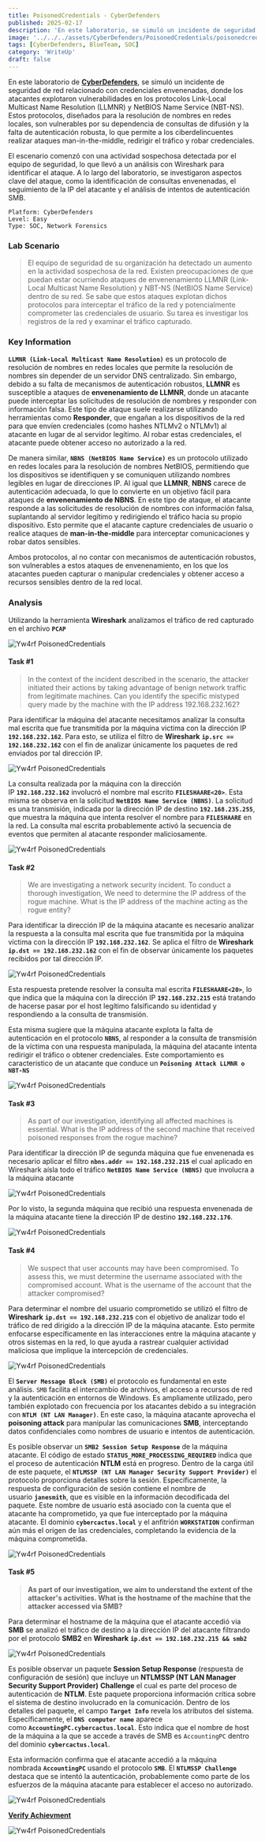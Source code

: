 ```yaml
---
title: PoisonedCredentials - CyberDefenders
published: 2025-02-17
description: 'En este laboratorio, se simuló un incidente de seguridad de red relacionado con credenciales envenenadas, donde los atacantes explotaron vulnerabilidades en los protocolos Link-Local Multicast Name Resolution (LLMNR) y NetBIOS Name Service (NBT-NS). El escenario comenzó con una actividad sospechosa detectada por el equipo de seguridad, lo que llevó a un análisis con Wireshark para identificar el ataque. A lo largo del laboratorio, se investigaron aspectos clave del ataque, como la identificación de consultas envenenadas, el seguimiento de la IP del atacante y el análisis de intentos de autenticación SMB.'
image: '../../../assets/CyberDefenders/PoisonedCredentials/poisonedcredentials-banner.webp'
tags: [CyberDefenders, BlueTeam, SOC]
category: 'WriteUp'
draft: false 
---
```


En este laboratorio de **[CyberDefenders](https://cyberdefenders.org/blueteam-ctf-challenges/poisonedcredentials/)**, se simuló un incidente de seguridad de red relacionado con credenciales envenenadas, donde los atacantes explotaron vulnerabilidades en los protocolos Link-Local Multicast Name Resolution (LLMNR) y NetBIOS Name Service (NBT-NS). Estos protocolos, diseñados para la resolución de nombres en redes locales, son vulnerables por su dependencia de consultas de difusión y la falta de autenticación robusta, lo que permite a los ciberdelincuentes realizar ataques man-in-the-middle, redirigir el tráfico y robar credenciales.

El escenario comenzó con una actividad sospechosa detectada por el equipo de seguridad, lo que llevó a un análisis con Wireshark para identificar el ataque. A lo largo del laboratorio, se investigaron aspectos clave del ataque, como la identificación de consultas envenenadas, el seguimiento de la IP del atacante y el análisis de intentos de autenticación SMB.

~~~
Platform: CyberDefenders
Level: Easy
Type: SOC, Network Forensics
~~~

### Lab Scenario

> El equipo de seguridad de su organización ha detectado un aumento en la actividad sospechosa de la red. Existen preocupaciones de que puedan estar ocurriendo ataques de envenenamiento LLMNR (Link-Local Multicast Name Resolution) y NBT-NS (NetBIOS Name Service) dentro de su red. Se sabe que estos ataques explotan dichos protocolos para interceptar el tráfico de la red y potencialmente comprometer las credenciales de usuario. Su tarea es investigar los registros de la red y examinar el tráfico capturado.

### Key Information

**`LLMNR (Link-Local Multicast Name Resolution)`** es un protocolo de resolución de nombres en redes locales que permite la resolución de nombres sin depender de un servidor DNS centralizado. Sin embargo, debido a su falta de mecanismos de autenticación robustos, **LLMNR** es susceptible a ataques de **envenenamiento de LLMNR**, donde un atacante puede interceptar las solicitudes de resolución de nombres y responder con información falsa. Este tipo de ataque suele realizarse utilizando herramientas como **Responder**, que engañan a los dispositivos de la red para que envíen credenciales (como hashes NTLMv2 o NTLMv1) al atacante en lugar de al servidor legítimo. Al robar estas credenciales, el atacante puede obtener acceso no autorizado a la red.

De manera similar, **`NBNS (NetBIOS Name Service)`** es un protocolo utilizado en redes locales para la resolución de nombres NetBIOS, permitiendo que los dispositivos se identifiquen y se comuniquen utilizando nombres legibles en lugar de direcciones IP. Al igual que **LLMNR**, **NBNS** carece de autenticación adecuada, lo que lo convierte en un objetivo fácil para ataques de **envenenamiento de NBNS**. En este tipo de ataque, el atacante responde a las solicitudes de resolución de nombres con información falsa, suplantando al servidor legítimo y redirigiendo el tráfico hacia su propio dispositivo. Esto permite que el atacante capture credenciales de usuario o realice ataques de **man-in-the-middle** para interceptar comunicaciones y robar datos sensibles.

Ambos protocolos, al no contar con mecanismos de autenticación robustos, son vulnerables a estos ataques de envenenamiento, en los que los atacantes pueden capturar o manipular credenciales y obtener acceso a recursos sensibles dentro de la red local.

### Analysis

Utilizando la herramienta **Wireshark** analizamos el tráfico de red capturado en el archivo **`PCAP`**

![Yw4rf PoisonedCredentials](../../../assets/CyberDefenders/PoisonedCredentials/poisonedcredentials-1.png)

#### Task #1

> In the context of the incident described in the scenario, the attacker initiated their actions by taking advantage of benign network traffic from legitimate machines. Can you identify the specific mistyped query made by the machine with the IP address 192.168.232.162?

Para identificar la máquina del atacante necesitamos analizar la consulta mal escrita que fue transmitida por la máquina victima con la dirección IP **`192.168.232.162`**. Para esto, se utiliza el filtro de **Wireshark** **`ip.src == 192.168.232.162`** con el fin de analizar únicamente los paquetes de red enviados por tal dirección IP.

![Yw4rf PoisonedCredentials](../../../assets/CyberDefenders/PoisonedCredentials/poisonedcredentials-2.png)

La consulta realizada por la máquina con la dirección IP **`192.168.232.162`** involucró el nombre mal escrito **`FILESHAARE<20>`**. Esta misma se observa en la solicitud **`NetBIOS Name Service (NBNS)`**. La solicitud es una transmisión, indicada por la dirección IP de destino **`192.168.235.255`**, que muestra la máquina que intenta resolver el nombre para **`FILESHAARE`** en la red. La consulta mal escrita probablemente activó la secuencia de eventos que permiten al atacante responder maliciosamente.

![Yw4rf PoisonedCredentials](../../../assets/CyberDefenders/PoisonedCredentials/task-1.png)

#### Task #2

> We are investigating a network security incident. To conduct a thorough investigation, We need to determine the IP address of the rogue machine. What is the IP address of the machine acting as the rogue entity?

Para identificar la dirección IP de la máquina atacante es necesario analizar la respuesta a la consulta mal escrita que fue transmitida por la máquina víctima con la dirección IP **`192.168.232.162`**. Se aplica el filtro de **Wireshark** **`ip.dst == 192.168.232.162`** con el fin de observar únicamente los paquetes recibidos por tal dirección IP.

![Yw4rf PoisonedCredentials](../../../assets/CyberDefenders/PoisonedCredentials/poisonedcredentials-3.png)

Esta respuesta pretende resolver la consulta mal escrita **`FILESHAARE<20>`**, lo que indica que la máquina con la dirección IP **`192.168.232.215`** está tratando de hacerse pasar por el host legítimo falsificando su identidad y respondiendo a la consulta de transmisión. 

Esta misma sugiere que la máquina atacante explota la falta de autenticación en el protocolo **`NBNS`**, al responder a la consulta de transmisión de la víctima con una respuesta manipulada, la máquina del atacante intenta redirigir el tráfico o obtener credenciales. Este comportamiento es caracteristico de un atacante que conduce un **`Poisoning Attack LLMNR o NBT-NS`**

![Yw4rf PoisonedCredentials](../../../assets/CyberDefenders/PoisonedCredentials/task-2.png)

#### Task #3 

> As part of our investigation, identifying all affected machines is essential. What is the IP address of the second machine that received poisoned responses from the rogue machine?

Para identificar la dirección IP de segunda máquina que fue envenenada es necesario aplicar el filtro **`nbns.addr == 192.168.232.215`** el cual aplicado en Wireshark aísla todo el tráfico **`NetBIOS Name Service (NBNS)`** que involucra a la máquina atacante

![Yw4rf PoisonedCredentials](../../../assets/CyberDefenders/PoisonedCredentials/poisonedcredentials-4.png)

Por lo visto, la segunda máquina que recibió una respuesta envenenada de la máquina atacante tiene la dirección IP de destino **`192.168.232.176`**. 

![Yw4rf PoisonedCredentials](../../../assets/CyberDefenders/PoisonedCredentials/task-3.png)

#### Task #4 

> We suspect that user accounts may have been compromised. To assess this, we must determine the username associated with the compromised account. What is the username of the account that the attacker compromised?

Para determinar el nombre del usuario comprometido se utilizó el filtro de **Wireshark** **`ip.dst == 192.168.232.215`** con el objetivo de analizar todo el tráfico de red dirigido a la dirección IP de la máquina atacante. Esto permite enfocarse específicamente en las interacciones entre la máquina atacante y otros sistemas en la red, lo que ayuda a rastrear cualquier actividad maliciosa que implique la intercepción de credenciales.

![Yw4rf PoisonedCredentials](../../../assets/CyberDefenders/PoisonedCredentials/poisonedcredentials-5.png)

El **`Server Message Block (SMB)`** el protocolo es fundamental en este análisis. `SMB` facilita el intercambio de archivos, el acceso a recursos de red y la autenticación en entornos de Windows. Es ampliamente utilizado, pero también explotado con frecuencia por los atacantes debido a su integración con **`NTLM (NT LAN Manager)`**. En este caso, la máquina atacante aprovecha el **poisoning attack** para manipular las comunicaciones **SMB**, interceptando datos confidenciales como nombres de usuario e intentos de autenticación.

 Es posible observar un **`SMB2 Session Setup Response`** de la máquina atacante. El código de estado **`STATUS_MORE_PROCESSING_REQUIRED`** indica que el proceso de autenticación **NTLM** está en progreso. Dentro de la carga útil de este paquete, el **`NTLMSSP (NT LAN Manager Security Support Provider)`** el protocolo proporciona detalles sobre la sesión. Específicamente, la respuesta de configuración de sesión contiene el nombre de usuario **`janesmith`**, que es visible en la información decodificada del paquete. Este nombre de usuario está asociado con la cuenta que el atacante ha comprometido, ya que fue interceptado por la máquina atacante. El dominio **`cybercactus.local`** y el anfitrión **`WORKSTATION`** confirman aún más el origen de las credenciales, completando la evidencia de la máquina comprometida.

![Yw4rf PoisonedCredentials](../../../assets/CyberDefenders/PoisonedCredentials/task-4.png)

#### Task #5 

> **As part of our investigation, we aim to understand the extent of the attacker's activities. What is the hostname of the machine that the attacker accessed via SMB?**

Para determinar el hostname de la máquina que el atacante accedió via **SMB** se analizó el tráfico de destino a la dirección IP del atacante filtrando por el protocolo **SMB2** en **Wireshark** **`ip.dst == 192.168.232.215 && smb2`**

![Yw4rf PoisonedCredentials](../../../assets/CyberDefenders/PoisonedCredentials/poisonedcredentials-6.png)

Es posible observar un paquete **Session Setup Response** (respuesta de configuración de sesión) que incluye un **NTLMSSP (NT LAN Manager Security Support Provider)** **Challenge** el cual es parte del proceso de autenticación de **NTLM**. Este paquete proporciona información crítica sobre el sistema de destino involucrado en la comunicación. Dentro de los detalles del paquete, el campo **`Target Info`** revela los atributos del sistema. Específicamente, el **`DNS computer name`** aparece como **`AccountingPC.cybercactus.local`**. Esto indica que el nombre de host de la máquina a la que se accede a través de SMB es `AccountingPC` dentro del dominio **`cybercactus.local`**.

Esta información confirma que el atacante accedió a la máquina nombrada **`AccountingPC`** usando el protocolo **`SMB`**. El **`NTLMSSP Challenge`** destaca que se intentó la autenticación, probablemente como parte de los esfuerzos de la máquina atacante para establecer el acceso no autorizado.

![Yw4rf PoisonedCredentials](../../../assets/CyberDefenders/PoisonedCredentials/task-5.png)

**[Verify Achievment]()**

![Yw4rf PoisonedCredentials](../../../assets/CyberDefenders/PoisonedCredentials/poisonedcredentials-cyberdefenders.png)

